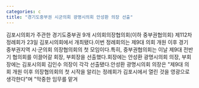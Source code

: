 ```yaml
---
categories: c
title: "경기도중부권 시군의회 광명시의회 안성환 의장 선출"
---
```

김포시의회가 주관한 경기도중부권 9개 시의회의장협의회(이하 중부권협의회) 제112차 정례회가 23일 김포시의회에서 개최됐다.이번 정례회의는 제9대 의회 개원 이후 경기 중부권지역 시·군의회 의장협의회의 첫 모임이다.특히, 중부권협의회는 이날 제9대 전반기 협의회를 이끌어갈 회장, 부회장을 선출했다.회장에는 안성환 광명시의회 의장, 부회장에는 김포시의회 김인수 의장이 각각 선출됐다.안성환 광명시의회 의장은 "제9대 의회 개원 이후 의장협의회의 첫 시작을 알리는 정례회가 김포시에서 열린 것을 영광으로 생각한다"며 "막중한 임무를 맡겨